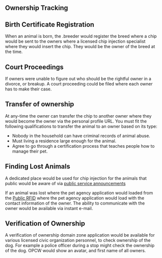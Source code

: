 ## Ownership Tracking

## Birth Certificate Registration

When an animal is born, the .breeder would register the breed where a chip would be sent to the owners where a licensed chip injection specialist where they would insert the chip. They would be the owner of the breed at the time.

## Court Proceedings

If owners were unable to figure out who should be the rightful owner in a divorce, or breakup. A court proceeding could be filed where each owner has to make their case.

## Transfer of ownership

At any-time the owner can transfer the chip to another owner where they would become the owner via the personal profile URL. You must fit the following qualifications to transfer the animal to an owner based on its type:

- Nobody in the household can have criminal records of animal abuse.
- Must living a residence large enough for the animal.
- Agree to go through a certification process that teaches people how to manage their pet.

## Finding Lost Animals

A dedicated place would be used for chip injection for the animals that public would be aware of via [public service announcements](/public-service-announcements/)

If an animal was lost where the pet agency application would loaded from the [Public RFID](/public-rfid-specification) where the pet agency application would load with the contact information of the owner. The ability to communicate with the owner would be available via instant e-mail.

## Verification of Ownership

A verification of ownership domain zone application would be available for various licensed civic organization personnel, to check ownership of the dog. For example a police officer during a stop might check the ownership of the dog. OPCW would show an avatar, and first name of all owners.
